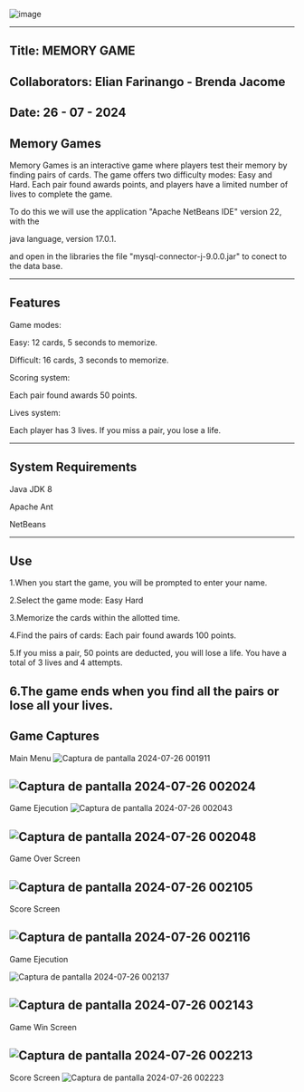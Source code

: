 ![image](https://github.com/user-attachments/assets/185ae7cf-552e-407a-a628-8677a1a9ebfa)



---
Title: MEMORY GAME
---
Collaborators: Elian Farinango - Brenda Jacome
---
Date: 26 - 07 - 2024
---
Memory Games
---
Memory Games is an interactive game where players test their memory by finding pairs of cards. The game offers two difficulty modes: Easy and Hard. Each pair found awards points, and players have a limited number of lives to complete the game.

To do this we will use the application "Apache NetBeans IDE" version 22, with the

java language, version 17.0.1.

and open in the libraries the file "mysql-connector-j-9.0.0.jar" to conect to the data base. 

---
Features
---
Game modes:

Easy: 12 cards, 5 seconds to memorize.

Difficult: 16 cards, 3 seconds to memorize.

Scoring system:

Each pair found awards 50 points.

Lives system:

Each player has 3 lives. If you miss a pair, you lose a life.

---
System Requirements
---
Java JDK 8

Apache Ant

NetBeans 

---
Use
---
1.When you start the game, you will be prompted to enter your name.

2.Select the game mode:
Easy
Hard

3.Memorize the cards within the allotted time.

4.Find the pairs of cards:
Each pair found awards 100 points.

5.If you miss a pair, 50 points are deducted, you will lose a life. You have a total of 3 lives and 4 attempts.

6.The game ends when you find all the pairs or lose all your lives.
---
Game Captures
---
Main Menu
![Captura de pantalla 2024-07-26 001911](https://github.com/user-attachments/assets/6b2eafed-fc40-4e7f-b0c7-6bc60efab544)

![Captura de pantalla 2024-07-26 002024](https://github.com/user-attachments/assets/8d51a32f-ab1d-43a1-9318-710342f661a2)
---
Game Ejecution
![Captura de pantalla 2024-07-26 002043](https://github.com/user-attachments/assets/e60065a5-06b6-459e-a68f-8748915cb352)

![Captura de pantalla 2024-07-26 002048](https://github.com/user-attachments/assets/49131f8c-9c47-4894-acc0-63d5064960dd)
---
Game Over Screen

![Captura de pantalla 2024-07-26 002105](https://github.com/user-attachments/assets/b9a4e388-ef41-4cc1-b9ff-08b3ed5633d8)
---
Score Screen

![Captura de pantalla 2024-07-26 002116](https://github.com/user-attachments/assets/2a15ea6d-c697-4515-bdb0-fba8a4c584fb)
---
Game Ejecution

![Captura de pantalla 2024-07-26 002137](https://github.com/user-attachments/assets/3d4fa700-e04a-4fea-8395-644e59766367)

![Captura de pantalla 2024-07-26 002143](https://github.com/user-attachments/assets/43c6cf70-3e00-495c-b9f8-f76e322bf1eb)
---
Game Win Screen

![Captura de pantalla 2024-07-26 002213](https://github.com/user-attachments/assets/bcd744f5-9aef-409c-97bf-0423ef1c5594)
---
Score Screen
![Captura de pantalla 2024-07-26 002223](https://github.com/user-attachments/assets/c60fb6a2-ac83-467f-9f41-e88040c60727)






